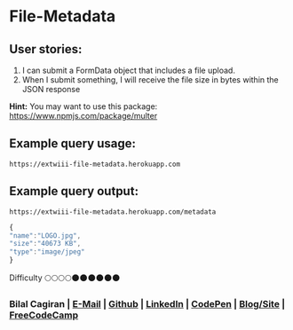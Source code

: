 # File-Metadata

## User stories:
1. I can submit a FormData object that includes a file upload.
2. When I submit something, I will receive the file size in bytes within the JSON response

**Hint:** You may want to use this package: https://www.npmjs.com/package/multer

## Example query usage:

```text
https://extwiii-file-metadata.herokuapp.com
```

## Example query output:

```text
https://extwiii-file-metadata.herokuapp.com/metadata
```

```js
{
"name":"LOGO.jpg",
"size":"40673 KB",
"type":"image/jpeg"
}
```


Difficulty :full_moon::full_moon::full_moon::full_moon::new_moon::new_moon::new_moon::new_moon::new_moon::new_moon:

### Bilal Cagiran  | [E-Mail](mailto:bcagiran@hotmail.com) | [Github](https://github.com/extwiii/) | [LinkedIn](https://linkedin.com/in/bilalcagiran) | [CodePen](http://codepen.io/extwiii/) | [Blog/Site](http://bilalcagiran.com) | [FreeCodeCamp](https://www.freecodecamp.com/extwiii) 
